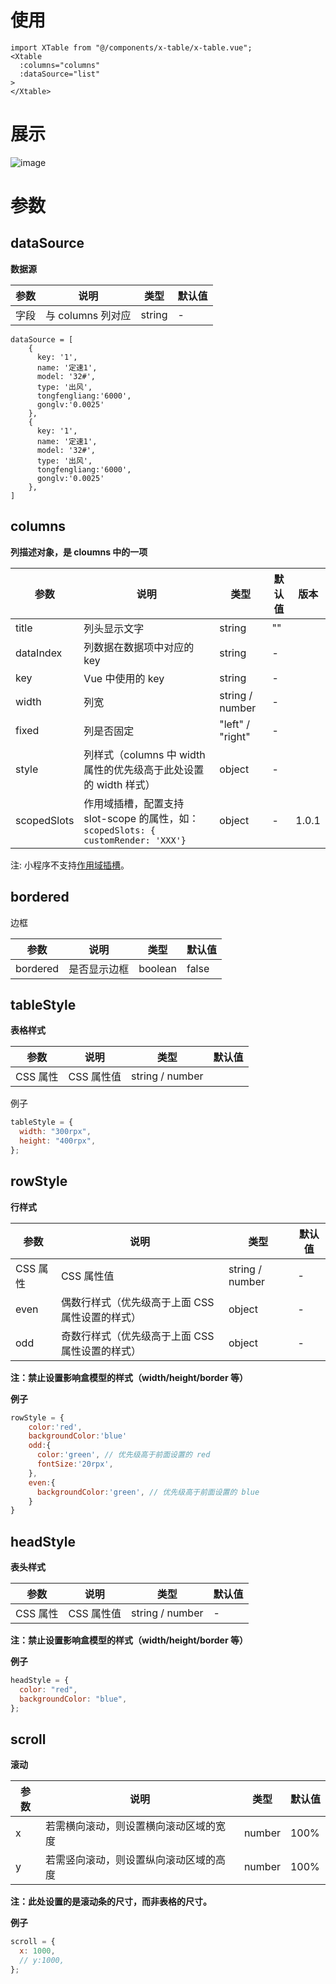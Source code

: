 # 使用

```
import XTable from "@/components/x-table/x-table.vue";
<Xtable
  :columns="columns"
  :dataSource="list"
>
</Xtable>
```

# 展示

![image](https://user-images.githubusercontent.com/745181/229725596-ea2d8bbe-d737-4658-8608-24fa4448f20f.png)

# 参数

## dataSource

**数据源**

| 参数 | 说明              | 类型   | 默认值 |
| ---- | ----------------- | ------ | ------ |
| 字段 | 与 columns 列对应 | string | -      |

```javascipt
dataSource = [
    {
      key: '1',
      name: '定速1',
      model: '32#',
      type: '出风',
      tongfengliang:'6000',
      gonglv:'0.0025'
    },
    {
      key: '1',
      name: '定速1',
      model: '32#',
      type: '出风',
      tongfengliang:'6000',
      gonglv:'0.0025'
    },
]
```

## columns

**列描述对象，是 cloumns 中的一项**

| 参数        | 说明                                                                              | 类型             | 默认值 | 版本  |
| ----------- | --------------------------------------------------------------------------------- | ---------------- | ------ | ----- |
| title       | 列头显示文字                                                                      | string           | ""     |
| dataIndex   | 列数据在数据项中对应的 key                                                        | string           | -      |
| key         | Vue 中使用的 key                                                                  | string           | -      |
| width       | 列宽                                                                              | string / number  | -      |
| fixed       | 列是否固定                                                                        | "left" / "right" | -      |
| style       | 列样式（columns 中 width 属性的优先级高于此处设置的 width 样式）                  | object           | -      |
| scopedSlots | 作用域插槽，配置支持 slot-scope 的属性，如：`scopedSlots: { customRender: 'XXX'}` | object           | -      | 1.0.1 |

注: 小程序不支持[作用域插槽](https://zh.uniapp.dcloud.io/tutorial/vue-components.html#%E5%B0%8F%E7%A8%8B%E5%BA%8F%E4%B8%8D%E6%94%AF%E6%8C%81%E5%88%97%E8%A1%A8)。

## bordered

边框

| 参数     | 说明         | 类型    | 默认值 |
| -------- | ------------ | ------- | ------ |
| bordered | 是否显示边框 | boolean | false  |

## tableStyle

**表格样式**

| 参数     | 说明       | 类型            | 默认值 |
| -------- | ---------- | --------------- | ------ |
| CSS 属性 | CSS 属性值 | string / number |

例子

```javascript
tableStyle = {
  width: "300rpx",
  height: "400rpx",
};
```

## rowStyle

**行样式**

| 参数     | 说明                                            | 类型            | 默认值 |
| -------- | ----------------------------------------------- | --------------- | ------ |
| CSS 属性 | CSS 属性值                                      | string / number | -      |
| even     | 偶数行样式（优先级高于上面 CSS 属性设置的样式） | object          | -      |
| odd      | 奇数行样式（优先级高于上面 CSS 属性设置的样式） | object          | -      |

**注：禁止设置影响盒模型的样式（width/height/border 等）**

**例子**

```javascript
rowStyle = {
    color:'red',
    backgroundColor:'blue'
    odd:{
      color:'green', // 优先级高于前面设置的 red
      fontSize:'20rpx',
    },
    even:{
      backgroundColor:'green', // 优先级高于前面设置的 blue
    }
}
```

## headStyle

**表头样式**

| 参数     | 说明       | 类型            | 默认值 |
| -------- | ---------- | --------------- | ------ |
| CSS 属性 | CSS 属性值 | string / number | -      |

**注：禁止设置影响盒模型的样式（width/height/border 等）**

**例子**

```javascript
headStyle = {
  color: "red",
  backgroundColor: "blue",
};
```

## scroll

**滚动**

| 参数 | 说明                                   | 类型   | 默认值 |
| ---- | -------------------------------------- | ------ | ------ |
| x    | 若需横向滚动，则设置横向滚动区域的宽度 | number | 100%   |
| y    | 若需竖向滚动，则设置纵向滚动区域的高度 | number | 100%   |

**注：此处设置的是滚动条的尺寸，而非表格的尺寸。**

**例子**

```javascript
scroll = {
  x: 1000,
  // y:1000,
};
```

